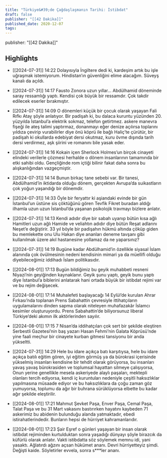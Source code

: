 ```yaml
---
title: "Türkiye&#39;de Çağdaşlaşmanın Tarihi: İstibdat"
draft: false
publisher: "[[42 Dakika]]"
published_date: 2020-12-07
tags:
---
```

publisher: "[[42 Dakika]]"


## Highlights
* [[2024-07-31]] 14:22  Dolayısıyla İngiltere dedi ki, kardeşim artık bu işle uğraşmak istemiyorum. Hindistan’ın güvenliğini elime alacağım. Süveyş kanalı da açıldı.

* [[2024-07-31]] 14:17  Fausto Zonora uzun yıllar… Abdülhamid döneminde saray ressamlığı yaptı. Kendisi çok büyük bir ressamdır. Çok takdir edilecek eserler bırakmıştır.

* [[2024-07-31]] 14:09  O dönemleri küçük bir çocuk olarak yaşayan Fali Rıfkı Atay şöyle anlatıyor. Bir padişah ki, bu dalaca kuruntu yüzünden 20. yüzyılda İstanbul’a elektrik sokmaz, telefon getirtmez. askere manevra fişeği ile ateş talimi yaptırmaz, donanmayı eğer denize açılırsa toplarını yıldıza çevirip vurabilirler diye önü köprü ile bağlı Haliç’te çürütür, bir padişah ki okullarda edebiyat dersi okutmaz, kuru övme dışında tarih dersi verdirmez, aşk şiirini ve romanını bile yasak eder.

* [[2024-07-31]] 14:16  Kokain içen Sherlock Holmes’un birçok cinayeti elindeki verilerle çözmesi herhalde o dönem insanlarının tamamında bir etki sahibi oldu. Gençliğinde rom içtiği bilinir fakat daha sonra bu alışkanlığından vazgeçmiştir.

* [[2024-07-31]] 14:14  Bunun birkaç tane sebebi var. Bir tanesi, Abdülhamid’in iktidarda olduğu dönem, gerçekten Avrupa’da suikastların çok yoğun yaşandığı bir dönemdir.

* [[2024-07-31]] 14:33  Öyle bir feryattır ki aşiandaki evinde bir gün İstanbul’un üstüne sis çöktüğünü gören Tevfik Fikret buradan aldığı ilhamla uzun uzun İstanbul’da yaşanan psikolojik travmayı bizlere anlatır.

* [[2024-07-31]] 14:13  Kendi adıdır diye bir sabah uyanıp bütün kısa ağlı Hamitleri uzun ağlı Hamide ve veliahtın adıdır diye bütün Reşat adlarını Neşet’e değiştirir. 33 yıl böyle bir padişahın hükmü altında çöküp giden bu memlekette onu Ulu Hakan diye ananları deneme tavşanı gibi kullanılmak üzere akıl hastanesine yollamaz da ne yaparsınız?

* [[2024-07-31]] 14:19  Bugüne kadar Abdülhamid’in özellikle siyasal İslam alanında çok övülmesinin nedeni kendisinin mimari ya da müellifi olduğu diyebileceğimiz iddihadı İslam politikasıdır.

* [[2024-08-01]] 17:13  Bugün bildiğimiz bu geyik muhabbeti resneni Niyazi’nin geyiğinden kaynaklanır. Geyik şunu yaptı, geyik bunu yaptı diye İstanbul’a biblerini anlatarak hani ortada büyük bir istibdat rejimi var ve bu rejim değişecek.

* [[2024-08-01]] 17:14  Muhalefeti başlayacağı 14 Eylül’de kurulan Ahrar Fırkası’nda toplanan Prens Sabahattin çevresiyle ittihatçıların uygulamalarını dinden sapma olarak niteleyen muhafazakâr İslamcı kesimler oluşturuyordu. Prens Sabahattin’de biliyorsunuz liberal Türkiye’deki akımın ilk aktörlerinden sayılır.

* [[2024-08-01]] 17:15  7 Nisan’da iddihatçıları çok sert bir şekilde eleştiren Serbestli Gazetesi’nin baş yazarı Hasan Fehmi’nin Galata Köprüsü’nde yine faali meçhur bir cinayete kurban gitmesi tansiyonu bir anda yükseltti.

* [[2024-07-31]] 14:29  Hele bu idare açıkça batı karşıtıysa, hele bu idare açıkça batılı eğitim gören, iyi eğitim görmüş ya da bürokrasi içerisinde yükselmiş insanları kendisine bir tehdit olarak görüyorsa, bu insanları yavaş yavaş bürokrasiden ve toplumsal hayattan silmeye çalışıyorsa, Onun yerine genellikle mesela askeriyede alaylı paşaları, mektepli olanları tercih ediyorsa, kendi iç kuruntuları nedeniyle çeşitli haksızlıklar yapılmasına müsaade ediyor ve bu haksızlıklara da çoğu zaman göz yumuyorsa, toplumu da ağır bir buhrana sürüklüyorsa elbette bu kadar ağır şekilde eleştirilir.

* [[2024-08-01]] 17:21  Mahmut Şevket Paşa, Enver Paşa, Cemal Paşa, Talat Paşa ve bu 31 Mart vakasını bastırırken hayatını kaybeden 71 askerimiz bu abidenin bulunduğu alanda yatmaktadır, ebedi istirahatlerindedir. Bunların hepsi de hürriyet kahramanlarıdır.

* [[2024-08-01]] 17:23  Şair Eşref o günleri yaşayan bir insan olarak istibdat rejiminden kurtulduktan sonra yaşadığı dünyayı şöyle birazcık da küfürlü olarak anlatır. Vakti istibdatta söz söylemek memnu idi, yani yasaktı. Ağlatırdı ağzını açsan hükümet ananı. Devri hürriyetteyiz şimdi. Değişti kaide. Söyletirler evvela, sonra s***ler ananı.

